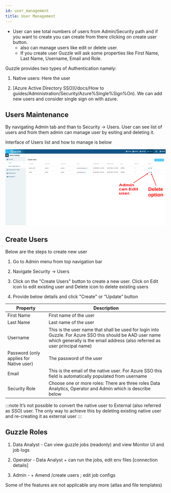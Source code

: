 ```yaml
---
id: user_management
title: User Management
---
```


- User can see total numbers of users from Admin/Security path and if you want to create you can create from there clicking on create user button.
	 - also can manage users like edit or delete user.
	 - If you create user Guzzle will ask some properties like First Name, Last Name, Username, Email and Role.

Guzzle provides two types of Authentication namely:

1. Native users: Here the user 

2. [Azure Active Directory SSO](/docs/How to guides/Administration/Security/Azure%Single%Sign%On). We can add new users and consider single sign on with azure. 

## Users Maintenance

By navigating Admin tab and than to Security -> Users.
User can see list of users and from them admin can manage user by esiting and deleting it.
 
Interface of Users list and how to manage is below 

![image alt text](/img/docs/how-to-guides/administrator/security/manage_users_1.jpg)

## Create Users

Below are the steps to create new user 

1. Go to Admin menu from top navigation bar

2. Navigate Security -> Users

3. Click on the "Create Users" button to create a new user. Click on Edit icon to edit existing user and Delete icon to delete existing users

4. Provide below details and click "Create" or “Update” button

|Property|Description|
|--- |--- |
|First Name|First name of the user|
|Last Name|Last name of the user|
|Username|This is the user name that shall be used for login into Guzzle. For Azure SSO this should be AAD user name which generally is the email address (also referred as user principal name)|
|Password (only applies for Native user)|The password of the user|
|Email|This is the email of the native user. For Azure SSO this field is automatically populated from username|
|Security Role|Choose one or more roles: There are three roles Data Analytics, Operator and Admin which is describe below|


:::note
It’s not possible to convert the native user to External (also referred as SSO) user. The only way to achieve this by deleting existing native user and re-creating it as external user
:::

## Guzzle Roles

1. Data Analyst - Can view guzzle jobs (readonly) and view Monitor UI and job logs

2. Operator - Data Analyst + can run the jobs, edit env files [connection details]

3. Admin - + Amend /create users ; edit job configs


Some of the features are not applicable any more (atlas and file templates)

